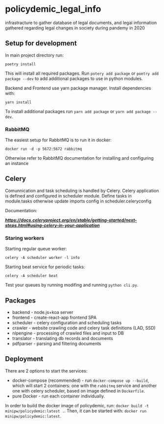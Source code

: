 # policydemic_legal_info

infrastracture to gather database of legal documents, and legal information gathered regarding legal changes in society during pandemy in 2020

## Setup for development
In main project directory run:
```
poetry install
```
This will install all required packages. Run `potery add package` or `poetry add package --dev` to add additional packages to use in python modules.

Backend and Frontend use yarn package manager. Install dependencies with:
```
yarn install
```
To install additional packages run `yarn add package` or `yarn add package --dev`.

### RabbitMQ
The easiest setup for RabbitMQ is to run it in docker:
```
docker run -d -p 5672:5672 rabbitmq
```
Otherwise refer to RabbitMQ documentation for installing and configuring an instance

## Celery
Comunnication and task scheduling is handled by Celery. Celery application is defined and configured in scheduler module.
Define tasks in module.tasks otherwise update imports config in scheduler.celeryconfig

Documentation:

***https://docs.celeryproject.org/en/stable/getting-started/next-steps.html#using-celery-in-your-application***

### Staring workers
Starting regular queue worker:
```
celery -A scheduler worker -l info
```
Starting beat service for periodic tasks:
```
celery -A scheduler beat
```
Test your queues by running modifing and running `python cli.py`.

## Packages

- backend - node.js+koa server
- frontend - create-react-app frontend SPA
- scheduler - celery configuration and scheduling tasks
- crawler - website crawling code and celery task definitions (LAD, SSD)
- nlpengine - processing of crawled files and input to DB
- translator - translating db records and documents
- pdfparser - parsing and filtering documents

## Deployment
There are 2 options to start the services:
* docker-compose (recommended) - run `docker-compose up --build`, which will start 2 containers: one with the `rabbitmq` service and another one with celery scheduler, based on image defined in `Dockerfile`.
* pure Docker - run each container individually.

In order to build the docker image of policydemic, run: `docker build -t minipw/policydemic:latest .`.
Then, it can be started with: `docker run minipw/policydemic:latest`.
